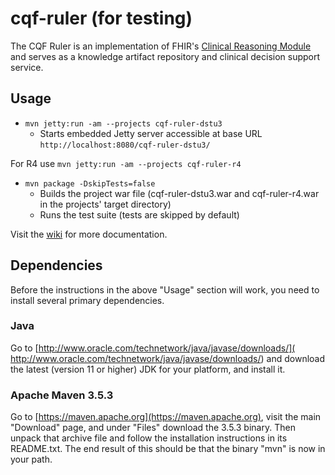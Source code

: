 # cqf-ruler (for testing)

The CQF Ruler is an implementation of FHIR's [Clinical Reasoning Module](
http://hl7.org/fhir/clinicalreasoning-module.html) and serves as a
knowledge artifact repository and clinical decision support service.

## Usage 

 - `mvn jetty:run -am --projects cqf-ruler-dstu3`
   - Starts embedded Jetty server accessible at base URL `http://localhost:8080/cqf-ruler-dstu3/`

For R4 use `mvn jetty:run -am --projects cqf-ruler-r4`

 - `mvn package -DskipTests=false`
   - Builds the project war file (cqf-ruler-dstu3.war and cqf-ruler-r4.war in the projects' target directory) 
   - Runs the test suite (tests are skipped by default)
 
Visit the [wiki](https://github.com/DBCG/cqf-ruler/wiki) for more documentation.

## Dependencies

Before the instructions in the above "Usage" section will work, you need to
install several primary dependencies.

### Java

Go to [http://www.oracle.com/technetwork/java/javase/downloads/](
http://www.oracle.com/technetwork/java/javase/downloads/) and download the
latest (version 11 or higher) JDK for your platform, and install it.

### Apache Maven 3.5.3

Go to [https://maven.apache.org](https://maven.apache.org), visit the main
"Download" page, and under "Files" download the 3.5.3 binary.  Then unpack that archive file and follow the installation
instructions in its README.txt.  The end result of this should be that the
binary "mvn" is now in your path.
